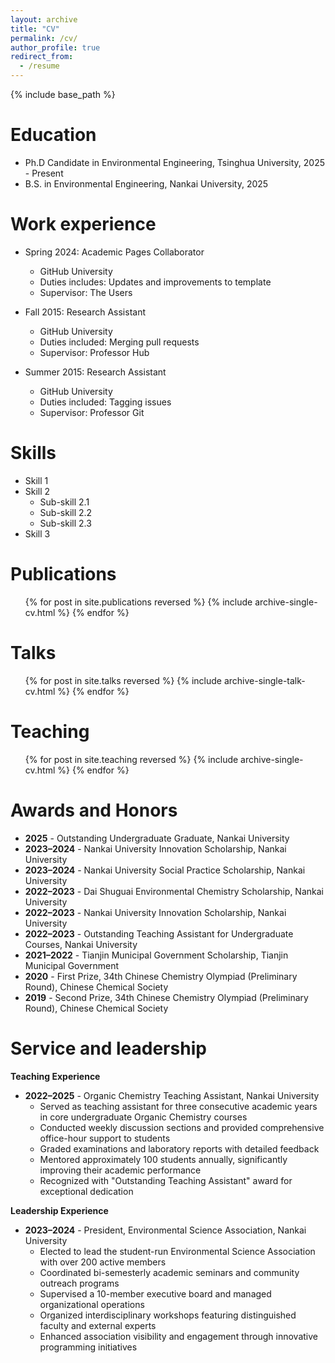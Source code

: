 ```yaml
---
layout: archive
title: "CV"
permalink: /cv/
author_profile: true
redirect_from:
  - /resume
---
```


{% include base_path %}

Education
======
* Ph.D Candidate in Environmental Engineering, Tsinghua University, 2025 - Present
* B.S. in Environmental Engineering, Nankai University, 2025

Work experience
======
* Spring 2024: Academic Pages Collaborator
  * GitHub University
  * Duties includes: Updates and improvements to template
  * Supervisor: The Users

* Fall 2015: Research Assistant
  * GitHub University
  * Duties included: Merging pull requests
  * Supervisor: Professor Hub

* Summer 2015: Research Assistant
  * GitHub University
  * Duties included: Tagging issues
  * Supervisor: Professor Git
  
Skills
======
* Skill 1
* Skill 2
  * Sub-skill 2.1
  * Sub-skill 2.2
  * Sub-skill 2.3
* Skill 3

Publications
======
  <ul>{% for post in site.publications reversed %}
    {% include archive-single-cv.html %}
  {% endfor %}</ul>
  
Talks
======
  <ul>{% for post in site.talks reversed %}
    {% include archive-single-talk-cv.html  %}
  {% endfor %}</ul>
  
Teaching
======
  <ul>{% for post in site.teaching reversed %}
    {% include archive-single-cv.html %}
  {% endfor %}</ul>

Awards and Honors
======
* **2025** - Outstanding Undergraduate Graduate, Nankai University
* **2023–2024** - Nankai University Innovation Scholarship, Nankai University
* **2023–2024** - Nankai University Social Practice Scholarship, Nankai University  
* **2022–2023** - Dai Shuguai Environmental Chemistry Scholarship, Nankai University
* **2022–2023** - Nankai University Innovation Scholarship, Nankai University
* **2022–2023** - Outstanding Teaching Assistant for Undergraduate Courses, Nankai University
* **2021–2022** - Tianjin Municipal Government Scholarship, Tianjin Municipal Government
* **2020** - First Prize, 34th Chinese Chemistry Olympiad (Preliminary Round), Chinese Chemical Society
* **2019** - Second Prize, 34th Chinese Chemistry Olympiad (Preliminary Round), Chinese Chemical Society

Service and leadership
======
**Teaching Experience**
* **2022–2025** - Organic Chemistry Teaching Assistant, Nankai University
  * Served as teaching assistant for three consecutive academic years in core undergraduate Organic Chemistry courses
  * Conducted weekly discussion sections and provided comprehensive office-hour support to students
  * Graded examinations and laboratory reports with detailed feedback
  * Mentored approximately 100 students annually, significantly improving their academic performance
  * Recognized with "Outstanding Teaching Assistant" award for exceptional dedication

**Leadership Experience**  
* **2023–2024** - President, Environmental Science Association, Nankai University
  * Elected to lead the student-run Environmental Science Association with over 200 active members
  * Coordinated bi-semesterly academic seminars and community outreach programs
  * Supervised a 10-member executive board and managed organizational operations
  * Organized interdisciplinary workshops featuring distinguished faculty and external experts
  * Enhanced association visibility and engagement through innovative programming initiatives
